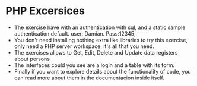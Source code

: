 # PHP Excersices
 - The exercise have with an authentication with sql, and a static sample authentication default. user: Damian. Pass:12345;
 - You don't need installing nothing extra like libraries to try this exercise, only need a PHP server workspace, it's all that you need.
 - The exercises allows to Get, Edit, Delete and Update data registers about persons
 - The interfaces could you see are a login and a table with its form.
 - Finally if you want to explore details about the functionality of code, you can read more about them in the documentacion inside itself.

